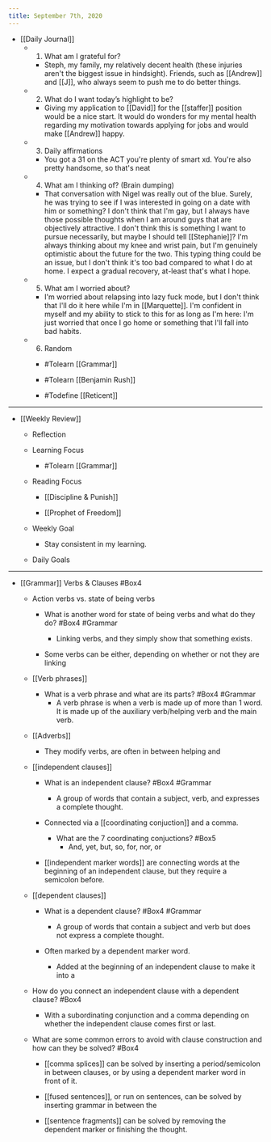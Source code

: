 ```yaml
---
title: September 7th, 2020
---
```


- [[Daily Journal]]
	 - 1. What am I grateful for?
		 - Steph, my family, my relatively decent health (these injuries aren't the biggest issue in hindsight). Friends, such as [[Andrew]] and [[J]], who always seem to push me to do better things. 

	 - 2. What do I want today’s highlight to be?
		 - Giving my application to [[David]] for the [[staffer]] position would be a nice start. It would do wonders for my mental health regarding my motivation towards applying for jobs and would make [[Andrew]] happy. 

	 - 3. Daily affirmations
		 - You got a 31 on the ACT you're plenty of smart xd. You're also pretty handsome, so that's neat

	 - 4. What am I thinking of? (Brain dumping)
		 - That conversation with Nigel was really out of the blue. Surely, he was trying to see if I was interested in going on a date with him or something? I don't think that I'm gay, but I always have those possible thoughts when I am around guys that are objectively attractive. I don't think this is something I want to pursue necessarily, but maybe I should tell [[Stephanie]]? I'm always thinking about my knee and wrist pain, but I'm genuinely optimistic about the future for the two. This typing thing could be an issue, but I don't think it's too bad compared to what I do at home. I expect a gradual recovery, at-least that's what I hope. 

	 - 5. What am I worried about?
		 - I'm worried about relapsing into lazy fuck mode, but I don't think that I'll do it here while I'm in [[Marquette]]. I'm confident in myself and my ability to stick to this for as long as I'm here: I'm just worried that once I go home or something that I'll fall into bad habits.  

	 - 6. Random
		 - #Tolearn [[Grammar]]

		 - #Tolearn [[Benjamin Rush]]

		 - #Todefine [[Reticent]]

- ---------

- [[Weekly Review]]
	 - Reflection

	 - Learning Focus
		 - #Tolearn [[Grammar]]

	 - Reading Focus
		 - [[Discipline & Punish]]

		 - [[Prophet of Freedom]]

	 - Weekly Goal
		 - Stay consistent in my learning.

	 - Daily Goals

- ---------

- [[Grammar]] Verbs & Clauses #Box4
	 - Action verbs vs. state of being verbs
		 - What is another word for state of being verbs and what do they do? #Box4 #Grammar
			 - Linking verbs, and they simply show that something exists.

		 - Some verbs can be either, depending on whether or not they are linking 

	 - [[Verb phrases]]
		 - What is a verb phrase and what are its parts? #Box4 #Grammar
			 - A verb phrase is when a verb is made up of more than 1 word. It is made up of the auxiliary verb/helping verb and the main verb.

	 - [[Adverbs]]
		 - They modify verbs, are often in between helping and 

	 - [[independent clauses]]
		 - What is an independent clause? #Box4 #Grammar
			 - A group of words that contain a subject, verb, and expresses a complete thought.

		 - Connected via a [[coordinating conjuction]] and a comma.
			 - What are the 7 coordinating conjuctions? #Box5
				 - And, yet, but, so, for, nor, or

		 - [[independent marker words]] are connecting words at the beginning of an independent clause, but they require a semicolon before.

	 - [[dependent clauses]]
		 - What is a dependent clause? #Box4 #Grammar
			 - A group of words that contain a subject and verb but does not express a complete thought. 

		 - Often marked by a dependent marker word.
			 - Added at the beginning of an independent clause to make it into a 

	 - How do you connect an independent clause with a dependent clause? #Box4
		 - With a subordinating conjunction and a comma depending on whether the independent clause comes first or last. 

	 - What are some common errors to avoid with clause construction and how can they be solved? #Box4
		 - [[comma splices]] can be solved by inserting a period/semicolon in between clauses, or by using a dependent marker word in front of it.

		 - [[fused sentences]], or run on sentences, can be solved by inserting grammar in between the 

		 - [[sentence fragments]] can be solved by removing the dependent marker or finishing the thought. 
